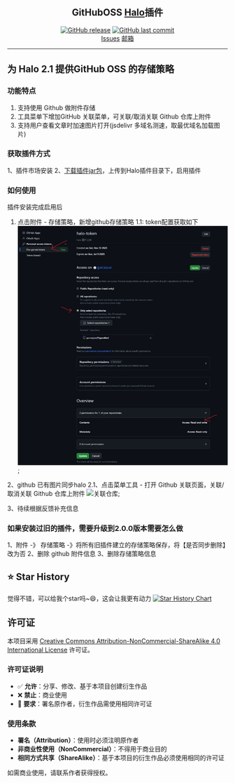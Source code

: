 <H2 align="center">GitHubOSS <a href="https://github.com/halo-dev/halo#">Halo</a>插件</H2>

<p align="center">
<a href="https://github.com/guicaiyue/plugin-githuboss/releases"><img alt="GitHub release" src="https://img.shields.io/github/release/AirboZH/plugin-uposs.svg?style=flat-square&include_prereleases" /></a>
<a href="https://github.com/guicaiyue/plugin-githuboss/commits"><img alt="GitHub last commit" src="https://img.shields.io/github/last-commit/AirboZH/plugin-uposs.svg?style=flat-square" /></a>
<br />
<a href="https://github.com/guicaiyue/plugin-githuboss/issues">Issues</a>
<a href="mailto:2941328431@qq.com">邮箱</a>
</p>

------------------------------

## **为 Halo 2.1 提供GitHub OSS 的存储策略**

### 功能特点
1. 支持使用 Github 做附件存储
2. 工具菜单下增加GitHub 关联菜单，可关联/取消关联 Github 仓库上附件
3. 支持用户查看文章时加速图片打开(jsdelivr 多域名测速，取最优域名加载图片)

### 获取插件方式
1、插件市场安装
2、[下载插件jar包](https://github.com/guicaiyue/plugin-githuboss/releases)，上传到Halo插件目录下，启用插件

### 如何使用
插件安装完成启用后
1. 点击附件 - 存储策略，新增github存储策略
   1.1: token配置获取如下
   ![token获取方式](./token获取方式.jpg);

2、github 已有图片同步halo
   2.1、点击菜单工具 - 打开 Github 关联页面，关联/取消关联 Github 仓库上附件
   ![关联仓库](./关联仓库.jpg);

3、待续根据反馈补充信息

### 如果安装过旧的插件，需要升级到2.0.0版本需要怎么做
1、附件 -》 存储策略 -》将所有旧插件建立的存储策略保存，将【是否同步删除】改为否
2、删除 github 附件信息
3、删除存储策略信息


## ⭐ Star History
觉得不错，可以给我个star吗~😄，这会让我更有动力
[![Star History Chart](https://api.star-history.com/svg?repos=guicaiyue/plugin-githuboss&type=Date)](https://star-history.com/#guicaiyue/plugin-githuboss&Date)


## 许可证

本项目采用 [Creative Commons Attribution-NonCommercial-ShareAlike 4.0 International License](https://creativecommons.org/licenses/by-nc-sa/4.0/) 许可证。

### 许可证说明

- ✅ **允许**：分享、修改、基于本项目创建衍生作品
- ❌ **禁止**：商业使用
- 📝 **要求**：署名原作者，衍生作品需使用相同许可证

### 使用条款

- **署名（Attribution）**：使用时必须注明原作者
- **非商业性使用（NonCommercial）**：不得用于商业目的
- **相同方式共享（ShareAlike）**：基于本项目的衍生作品必须使用相同的许可证

如需商业使用，请联系作者获得授权。